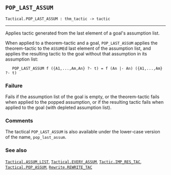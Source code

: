 ## `POP_LAST_ASSUM`

``` hol4
Tactical.POP_LAST_ASSUM : thm_tactic -> tactic
```

------------------------------------------------------------------------

Applies tactic generated from the last element of a goal's assumption
list.

When applied to a theorem-tactic and a goal, `POP_LAST_ASSUM` applies
the theorem-tactic to the `ASSUME`d last element of the assumption list,
and applies the resulting tactic to the goal without that assumption in
its assumption list:

``` hol4
   POP_LAST_ASSUM f ({A1,...,Am,An} ?- t) = f (An |- An) ({A1,...,Am} ?- t)
```

### Failure

Fails if the assumption list of the goal is empty, or the theorem-tactic
fails when applied to the popped assumption, or if the resulting tactic
fails when applied to the goal (with depleted assumption list).

### Comments

The tactical `POP_LAST_ASSUM` is also available under the lower-case
version of the name, `pop_last_assum`.

### See also

[`Tactical.ASSUM_LIST`](#Tactical.ASSUM_LIST),
[`Tactical.EVERY_ASSUM`](#Tactical.EVERY_ASSUM),
[`Tactic.IMP_RES_TAC`](#Tactic.IMP_RES_TAC),
[`Tactical.POP_ASSUM`](#Tactical.POP_ASSUM),
[`Rewrite.REWRITE_TAC`](#Rewrite.REWRITE_TAC)
